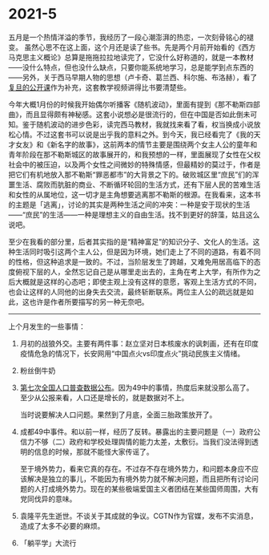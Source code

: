 # 2021-5

五月是一个热情洋溢的季节，我经历了一段心潮澎湃的热恋，一次刻骨铭心的褪变。 虽然心思不在这上面，这个月还是读了些书。先是两个月前开始看的《西方马克思主义概论》总算是拖拖拉拉地读完了，它没什么好称道的，就是一本教材——没什么特点，但也没什么缺点，只要你能系统地学习，总是能学到点东西的——另外，关于西马早期人物的思想（卢卡奇、葛兰西、科尔施、布洛赫），看了[复旦的公开课](https://www.bilibili.com/video/BV1Vx411u7A3)作为补充，这套教学视频讲得比书要清楚些。

今年大概1月份的时候我开始偶尔听播客《随机波动》，里面有提到《那不勒斯四部曲》，而且显得颇有神秘感。这套小说想必是很流行的，但在中国是否如此倒未可知。鉴于随机波动的进步色彩，读完西马教材，我就找来看了看，权当换成小说放松心情。不过这套书可以说是出乎我的意料之外。到今天，我已经看完了《我的天才女友》和《新名字的故事》，这前两本的情节主要是围绕两个女主人公的童年和青年阶段在那不勒斯城区的故事展开的，和我预想的一样，里面展现了女性在父权社会中的被压迫，以及两个女性之间微妙的特殊情感，但最精妙的莫过于，作者是把它们有机地放入那不勒斯“罪恶都市”的大背景之下的。破败城区里“庶民”们的浑噩生活、腐败而肮脏的商业、不断循环轮回的生活方式，还有下层人民的苦难生活和女性的从属地位，这一切才是主角想要逃离那不勒斯的根源。在我看来，这本书的主题是「逃离」，讨论的其实是两种生活之间的冲突：一种是安于现状的生活——“庶民”的生活——一种是理想主义的自由生活。找不到更好的辞藻，姑且这么说吧。

至少在我看的部分里，后者其实指的是“精神富足”的知识分子、文化人的生活。这种生活同时吸引这两个主人公，但是因为环境，她们走上了不同的道路，有着不同的性格，但这种追求是一致的。不过，当阶层发生了跨越，又难免用居高临下的态度俯视下层的人，全然忘记自己是从哪里走出去的，主角在考上大学，有所作为之后大概就是这样的心态吧；即使主观上没有这样的意愿，客观上生活方式的不同，也会让这样的人同他的出身失去交流，最终斩断联系。两位主人公的疏远就是如此，这也许是作者所要描写的另一种无奈吧。

---

上个月发生的一些事情：

1. 月初的战狼外交。主要有两件事：赵立坚对日本核废水的讽刺画，还有在印度疫情危急的情况下，长安网用“中国点火vs印度点火”挑动民族主义情绪。
2. 粉丝倒牛奶
3. [第七次全国人口普查数据公布](http://www.xinhuanet.com/fortune/2021-05/11/c_1127432566.htm)。因为49中的事情，热度后来就没那么高了。 至少从公报来看，人口还是增长的，就是数据对不上。

    当时说要解决人口问题。果然到了月底，全面三胎政策放开了。
4. 成都49中事件。和以前一样，经历了反转。暴露出的主要问题是（一）政府公信力不够（二）政府和学校处理舆情的能力太差，太敷衍。当我们没法得到透明的信息的时候，那就不能怪大家传谣了。

    至于境外势力，看来它真的存在。不过存不存在境外势力，和问题本身应不应该解决是独立的事儿，不能因为有境外势力就不解决问题，而且把所有讨论问题的人打成境外势力。现在的某些极端爱国主义者团结在某些国师周围，大有党同伐异的意味。
5. 袁隆平先生逝世。不谈关于其成就的争议。CGTN作为官媒，发布不实消息，造成了太多不必要的麻烦。
6. 「躺平学」大流行